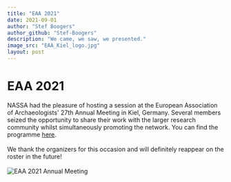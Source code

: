 ```yaml
---
title: "EAA 2021"
date: 2021-09-01
author: "Stef Boogers"
author_github: "Stef-Boogers"
description: "We came, we saw, we presented."
image_src: "EAA_Kiel_logo.jpg"
layout: post
---
```

# EAA 2021
NASSA had the pleasure of hosting a session at the European Association of Archaeologists' 27th Annual Meeting in Kiel, Germany. 
Several members seized the opportunity to share their work with the larger research community whilst simultaneously promoting the network.
You can find the programme [here](https://www.e-a-a.org/EAA2021/Programme.aspx?WebsiteKey=122bcc87-037e-4265-b72a-db2092c01854&hkey=f557022c-8526-45dd-b4ad-edaeb1c77ac8&Program=3#Program).<br><br>
We thank the organizers for this occasion and will definitely reappear on the roster in the future!<br><br>
![EAA 2021 Annual Meeting](https://archaeology-abm.github.io/NASSA-hub/assets/images/blog/EAA_Kiel_logo.jpg "Logo of EAA 2021 Annual Meeting in Kiel, Germany")

